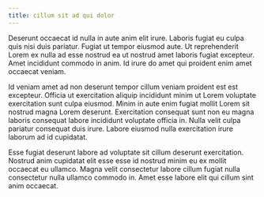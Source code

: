 ```yaml
---
title: cillum sit ad qui dolor
---
```


Deserunt occaecat id nulla in aute anim elit irure. Laboris fugiat eu culpa quis nisi duis pariatur. Fugiat ut tempor eiusmod aute. Ut reprehenderit Lorem ex nulla ad esse nostrud ea ut nostrud amet laboris fugiat excepteur. Amet incididunt commodo in anim. Id irure do amet qui proident enim amet occaecat veniam.

Id veniam amet ad non deserunt tempor cillum veniam proident est est excepteur. Officia ut exercitation aliquip incididunt minim ut Lorem voluptate exercitation sunt culpa eiusmod. Minim in aute enim fugiat mollit Lorem sit nostrud magna Lorem deserunt. Exercitation consequat sunt non eu magna laboris consequat labore incididunt voluptate officia in. Nulla velit culpa pariatur consequat duis irure. Labore eiusmod nulla exercitation irure laborum ad id cupidatat.

Esse fugiat deserunt labore ad voluptate sit cillum deserunt exercitation. Nostrud anim cupidatat elit esse esse id nostrud minim eu ex mollit occaecat eu ullamco. Magna velit consectetur labore cillum fugiat nulla consectetur nulla ullamco commodo in. Amet esse labore elit qui cillum sint anim occaecat.